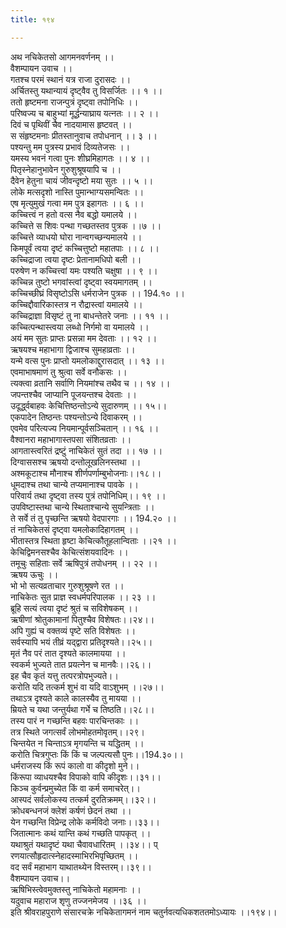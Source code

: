 ```yaml
---
title: १९४

---
```

अथ नचिकेतसो आगमनवर्णनम् ।।  
वैशम्पायन उवाच ।।  
गतश्च परमं स्थानं यत्र राजा दुरासदः ।।  
अर्चितस्तु यथान्यायं दृष्ट्वैव तु विसर्जितः ।। १ ।।  
ततो हृष्टमना राजन्पुत्रं दृष्ट्वा तपोनिधिः ।।  
परिष्वज्य च बाहुभ्यां मूर्द्धन्याघ्राय यत्नतः ।। २ ।।  
दिवं च पृथिवीं चैव नादयामास हृष्टवत् ।।  
स संहृष्टमनाः प्रीतस्तानुवाच तपोधनान् ।। ३ ।।  
पश्यन्तु मम पुत्रस्य प्रभावं दिव्यतेजसः ।।  
यमस्य भवनं गत्वा पुनः शीघ्रमिहागतः ।। ४ ।।  
पितृस्नेहानुभावेन गुरुशुश्रूषयापि च ।।  
दैवेन हेतुना चायं जीवन्दृष्टो मया सुतः ।। ५ ।।  
लोके मत्सदृशो नास्ति पुमान्भाग्यसमन्वितः ।।  
एष मृत्युमुखं गत्वा मम पुत्र इहागतः ।। ६ ।।  
कच्चित्त्वं न हतो वत्स नैव बद्धो यमालये ।।  
कच्चित्ते स शिवः पन्था गच्छतस्तव पुत्रक ।।७ ।।  
कच्चित्ते व्याधयो घोरा नान्वगच्छन्यमालये ।।  
किमपूर्वं त्वया दृष्टं कच्चित्तुष्टो महातपाः ।। ८ ।।  
कच्चिद्राजा त्वया दृष्टः प्रेतानामधिपो बली ।।  
परुषेण न कच्चित्त्वां यमः पश्यति चक्षुषा ।। ९ ।।  
कच्चिन्न तुष्टो भगवांस्त्वां दृष्ट्वा स्वयमागतम् ।।  
कच्चिच्छीघ्रं विसृष्टोऽसि धर्मराजेन पुत्रक ।। 194.१० ।।  
कच्चिद्दौवारिकास्तत्र न रौद्रास्त्वां यमालये ।।  
कच्चिद्राज्ञा विसृष्टं तु ना बाधन्तेतरे जनाः ।। ११ ।।  
कच्चित्पन्थास्त्वया लब्धो निर्गमो वा यमालये ।।  
अयं मम सुतः प्राप्तः प्रसन्ना मम देवताः ।। १२ ।।  
ऋषयश्च महाभागा द्विजाश्च सुमहाव्रताः ।।  
यन्मे वत्स पुनः प्राप्तो यमलोकाद्दुरासदात् ।। १३ ।।  
एवमाभाषमाणं तु श्रुत्वा सर्वे वनौकसः ।।  
त्यक्त्वा व्रतानि सर्वाणि नियमांश्च तथैव च ।। १४ ।।  
जपन्तश्चैव जाप्यानि पूजयन्तश्च देवताः ।।  
उदूर्द्ध्वबाहवः केचित्तिष्ठन्तोऽन्ये सुदारुणम् ।। १५।।  
एकपादेन तिष्ठन्तः पश्यन्तोऽन्ये दिवाकरम् ।।  
एवमेव परित्यज्य नियमान्पूर्वसञ्चितान् ।। १६ ।।  
वैश्वानरा महाभागास्तपसा संशितव्रताः ।।  
आगतास्त्वरितं द्रष्टुं नाचिकेतं सुतं तदा ।। १७ ।।  
दिग्वाससश्च ऋषयो दन्तोलूखलिनस्तथा ।।  
अश्मकूटाश्च मौनाश्च शीर्णपर्णाम्बुभोजनाः।।१८।।  
धूमदाश्च तथा चान्ये तप्यमानाश्च पावके ।।  
परिवार्य तथा दृष्ट्वा तस्य पुत्रं तपोनिधिम्।। १९ ।।  
उपविष्टास्तथा चान्ये स्थिताश्चान्ये सुयन्त्रिताः ।।  
ते सर्वे तं तु पृच्छन्ति ऋषयो वेदपारगाः ।। 194.२० ।।  
तं नाचिकेतसं दृष्ट्वा यमलोकादिहागतम् ।।  
भीतास्तत्र स्थिता हृष्टा केचित्कौतूहलान्विताः ।।२१ ।।  
केचिद्विमनसश्चैव केचित्संशयवादिनः ।।  
तमूचुः सहिताः सर्वे ऋषिपुत्रं तपोधनम् ।। २२ ।।  
ऋषय ऊचुः ।।  
भो भो सत्यव्रताचार गुरुशुश्रूषणे रत ।।  
नाचिकेतः सुत प्राज्ञ स्वधर्मपरिपालक ।। २३ ।।  
ब्रूहि सत्यं त्वया दृष्टं श्रुतं च सविशेषकम् ।।  
ऋषीणां श्रोतुकामानां पितुश्चैव विशेषतः।।२४।।  
अपि गुह्यं च वक्तव्यं पृष्टे सति विशेषतः ।।  
सर्वस्यापि भयं तीव्रं यद्द्वारा प्रतिदृश्यते।।२५।।  
मृतं नैव परं तात दृश्यते कालमायया ।।  
स्वकर्म भुज्यते तात प्रयत्नेन च मानवैः।।२६।।  
इह चैव कृतं यत्तु तत्परत्रोपभुज्यते।।  
करोति यदि तत्कर्म शुभं वा यदि वाऽशुभम् ।।२७।।  
तथाऽत्र दृश्यते काले कालस्यैव तु मायया ।।  
म्रियते च यथा जन्तुर्यथा गर्भे च तिष्ठति।।२८।।  
तस्य पारं न गच्छन्ति बहवः पारचिन्तकाः ।।  
तत्र स्थिते जगत्सर्वं लोभमोहतमोवृतम्।।२९।  
चिन्तयेत न चिन्ताऽत्र मृगयन्ति च यद्धितम् ।।  
करोति चित्रगुप्तः किं किं च जल्पत्यसौ पुनः।।194.३०।।  
धर्मराजस्य किं रूपं कालो वा कीदृशो मुने।।  
किंरूपा व्याधयश्चैव विपाको वापि कीदृशः।।३१।।  
किञ्च कुर्वन्प्रमुच्येत किं वा कर्म समाचरेत्।।  
आस्पदं सर्वलोकस्य तत्कर्म दुरतिक्रमम्।।३२।।  
क्रोधबन्धनजं क्लेशं कर्षणं छेदनं तथा ।।  
येन गच्छन्ति विप्रेन्द्र लोके कर्मविदो जनाः।।३३।।  
जितात्मानः कथं यान्ति कथं गच्छति पापकृत् ।।  
यथाश्रुतं यथादृष्टं यथा चैवावधारितम् ।।३४।। प्  
रणयात्सौहृदात्स्नेहादस्माभिरभिपृच्छितम् ।।  
वद सर्वं महाभाग याथातथ्येन विस्तरम्।।३९।।  
वैशम्पायन उवाच।।  
ऋषिभिस्त्वेवमुक्तस्तु नाचिकेतो महामनाः ।।  
यदुवाच महाराज शृणु तज्जनमेजय ।।३६ ।।  
इति श्रीवराहपुराणे संसारचक्रे नचिकेतागमनं नाम चतुर्नवत्यधिकशततमोऽध्यायः ।।१९४।।